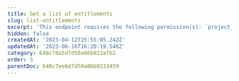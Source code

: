```yaml
---
title: Get a list of entitlements
slug: list-entitlements
excerpt: 'This endpoint requires the following permission(s): `project_configuration:entitlements:read`.'
hidden: false
createdAt: '2023-04-12T15:55:05.242Z'
updatedAt: '2023-06-16T16:20:19.546Z'
category: 648c78a5d7d50a06b022afb2
order: 3
parentDoc: 648c7ee6d7d50a06b0233459
---
```


